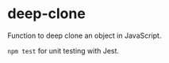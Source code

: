 # deep-clone
Function to deep clone an object in JavaScript.

`npm test` for unit testing with Jest.
